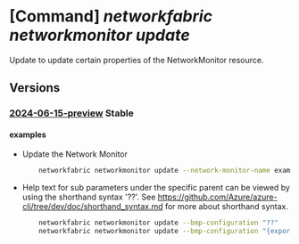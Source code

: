 # [Command] _networkfabric networkmonitor update_

Update to update certain properties of the NetworkMonitor resource.

## Versions

### [2024-06-15-preview](/Resources/mgmt-plane/L3N1YnNjcmlwdGlvbnMve30vcmVzb3VyY2Vncm91cHMve30vcHJvdmlkZXJzL21pY3Jvc29mdC5tYW5hZ2VkbmV0d29ya2ZhYnJpYy9uZXR3b3JrbW9uaXRvcnMve30=/2024-06-15-preview.xml) **Stable**

<!-- mgmt-plane /subscriptions/{}/resourcegroups/{}/providers/microsoft.managednetworkfabric/networkmonitors/{} 2024-06-15-preview -->

#### examples

- Update the Network Monitor
    ```bash
        networkfabric networkmonitor update --network-monitor-name example-nm --resource-group example-rg --bmp-configuration '{"stationConfigurationState":"Enabled","scopeResourceId":"/subscriptions/1234ABCD-0A1B-1234-5678-123456ABCDEF/resourceGroups/example-rg/providers/Microsoft.ManagedNetworkFabric/networkFabrics/example-fabric","stationName":"name","stationIp":"10.0.0.1","stationPort":62695,"stationConnectionMode":"Active","stationConnectionProperties":{"keepaliveIdleTime":49,"probeInterval":3558,"probeCount":45},"stationNetwork":"/subscriptions/1234ABCD-0A1B-1234-5678-123456ABCDEF/resourceGroups/example-rg/providers/Microsoft.ManagedNetworkFabric/l3IsolationDomains/example-l3domain/internalNetworks/example-internalnetwork","monitoredNetworks":["/subscriptions/1234ABCD-0A1B-1234-5678-123456ABCDEF/resourceGroups/example-rg/providers/Microsoft.ManagedNetworkFabric/l3IsolationDomains/example-l3domain"],"exportPolicy":"All","monitoredAddressFamilies":["All"]}'
    ```

- Help text for sub parameters under the specific parent can be viewed by using the shorthand syntax '??'. See https://github.com/Azure/azure-cli/tree/dev/doc/shorthand_syntax.md for more about shorthand syntax.
    ```bash
        networkfabric networkmonitor update --bmp-configuration "??"
        networkfabric networkmonitor update --bmp-configuration "{exportPolicy: ??"
    ```
